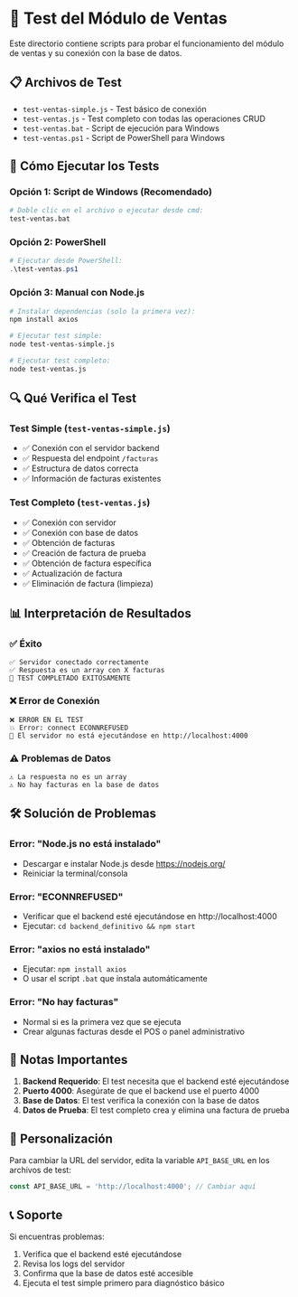 # 🧪 Test del Módulo de Ventas

Este directorio contiene scripts para probar el funcionamiento del módulo de ventas y su conexión con la base de datos.

## 📋 Archivos de Test

- `test-ventas-simple.js` - Test básico de conexión
- `test-ventas.js` - Test completo con todas las operaciones CRUD
- `test-ventas.bat` - Script de ejecución para Windows
- `test-ventas.ps1` - Script de PowerShell para Windows

## 🚀 Cómo Ejecutar los Tests

### Opción 1: Script de Windows (Recomendado)
```bash
# Doble clic en el archivo o ejecutar desde cmd:
test-ventas.bat
```

### Opción 2: PowerShell
```powershell
# Ejecutar desde PowerShell:
.\test-ventas.ps1
```

### Opción 3: Manual con Node.js
```bash
# Instalar dependencias (solo la primera vez):
npm install axios

# Ejecutar test simple:
node test-ventas-simple.js

# Ejecutar test completo:
node test-ventas.js
```

## 🔍 Qué Verifica el Test

### Test Simple (`test-ventas-simple.js`)
- ✅ Conexión con el servidor backend
- ✅ Respuesta del endpoint `/facturas`
- ✅ Estructura de datos correcta
- ✅ Información de facturas existentes

### Test Completo (`test-ventas.js`)
- ✅ Conexión con servidor
- ✅ Conexión con base de datos
- ✅ Obtención de facturas
- ✅ Creación de factura de prueba
- ✅ Obtención de factura específica
- ✅ Actualización de factura
- ✅ Eliminación de factura (limpieza)

## 📊 Interpretación de Resultados

### ✅ Éxito
```
✅ Servidor conectado correctamente
✅ Respuesta es un array con X facturas
🎉 TEST COMPLETADO EXITOSAMENTE
```

### ❌ Error de Conexión
```
❌ ERROR EN EL TEST
💥 Error: connect ECONNREFUSED
🔌 El servidor no está ejecutándose en http://localhost:4000
```

### ⚠️ Problemas de Datos
```
⚠️ La respuesta no es un array
⚠️ No hay facturas en la base de datos
```

## 🛠️ Solución de Problemas

### Error: "Node.js no está instalado"
- Descargar e instalar Node.js desde https://nodejs.org/
- Reiniciar la terminal/consola

### Error: "ECONNREFUSED"
- Verificar que el backend esté ejecutándose en http://localhost:4000
- Ejecutar: `cd backend_definitivo && npm start`

### Error: "axios no está instalado"
- Ejecutar: `npm install axios`
- O usar el script `.bat` que instala automáticamente

### Error: "No hay facturas"
- Normal si es la primera vez que se ejecuta
- Crear algunas facturas desde el POS o panel administrativo

## 📝 Notas Importantes

1. **Backend Requerido**: El test necesita que el backend esté ejecutándose
2. **Puerto 4000**: Asegúrate de que el backend use el puerto 4000
3. **Base de Datos**: El test verifica la conexión con la base de datos
4. **Datos de Prueba**: El test completo crea y elimina una factura de prueba

## 🔧 Personalización

Para cambiar la URL del servidor, edita la variable `API_BASE_URL` en los archivos de test:

```javascript
const API_BASE_URL = 'http://localhost:4000'; // Cambiar aquí
```

## 📞 Soporte

Si encuentras problemas:
1. Verifica que el backend esté ejecutándose
2. Revisa los logs del servidor
3. Confirma que la base de datos esté accesible
4. Ejecuta el test simple primero para diagnóstico básico





